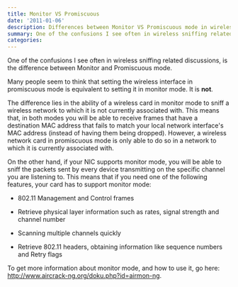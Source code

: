 ```yaml
---
title: Monitor VS Promiscuous
date: '2011-01-06'
description: Differences between Monitor VS Promiscuous mode in wireless NICs
summary: One of the confusions I see often in wireless sniffing related discussions, is the difference between Monitor and Promiscuous mode.
categories:
---
```


One of the confusions I see often in wireless sniffing related discussions, is the difference between Monitor and Promiscuous mode.

Many people seem to think that setting the wireless interface in promiscuous mode is equivalent to setting it in monitor mode. It is **not**.

The difference lies in the ability of a wireless card in monitor mode to sniff a wireless network to which it is not currently associated with. This means that, in both modes you will be able to receive frames that have a destination MAC address that fails to match your local network interface's MAC address (instead of having them being dropped). However, a wireless network card in promiscuous mode is only able to do so in a network to which it is currently associated with.

On the other hand, if your NIC supports monitor mode, you will be able to sniff the packets sent by every device transmitting on the specific channel you are listening to. This means that if you need one of the following features, your card has to support monitor mode:

 * 802.11 Management and Control frames

 * Retrieve physical layer information such as rates, signal strength and channel number

 * Scanning multiple channels quickly

 * Retrieve 802.11 headers, obtaining information like sequence numbers and Retry flags

To get more information about monitor mode, and how to use it, go here: http://www.aircrack-ng.org/doku.php?id=airmon-ng.

 

